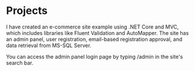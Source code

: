 # Projects
 I have created an e-commerce site example using .NET Core and MVC, which includes libraries like Fluent Validation and AutoMapper. The site has an admin panel, user registration, email-based registration approval, and data retrieval from MS-SQL Server.
 
 You can access the admin panel login page by typing /admin in the site's search bar.
